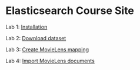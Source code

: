# Elasticsearch Course Site 

Lab 1: [Installation](labs/01-install/)   

Lab 2: [Download dataset](labs/02-movielens/) 

Lab 3: [Create MovieLens mapping](labs/03-movielens-mapping)

Lab 4: [Import MovieLens documents](labs/04-movielens-data)
